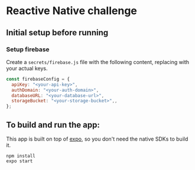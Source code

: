 # Reactive Native challenge

## Initial setup before running

### Setup firebase

Create a `secrets/firebase.js` file with the following content, replacing with your actual keys.

```js
const firebaseConfig = {
  apiKey: "<your-api-key>",
  authDomain: "<your-auth-domain>",
  databaseURL: "<your-database-url>",
  storageBucket: "<your-storage-bucket>",,
};
```

## To build and run the app:

This app is built on top of [expo](https://expo.io/), so you don't need the
native SDKs to build it.

    npm install
    expo start

